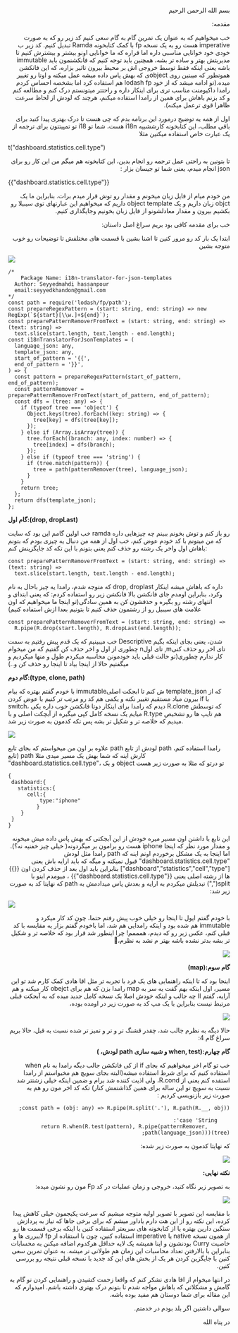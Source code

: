 <div dir="rtl" align="right">
	
بسم الله الرحمن الرحیم 

مقدمه:

خب میخواهیم که به عنوان یک تمرین گام به گام سعی کنیم کد زیر رو که به صورت imperative هست رو به یک نسخه fp با کمک کتابخونه Ramda تبدیل کنیم. کد زیر ب خودی خود خوانایی مناسبی داره اما قراره که ما خوانایی اونو بیشتر و بیشترش کنیم تا مدیریتش بهتر و ساده تر بشه، همچنین باید توجه کنیم که فانکشنمون باید immutable باشه یعنی اینکه فقط توسط  خروجی اش بر محیط بیرون تاثیر بزاره، که این فانکشن همونطور که میبنین روی objectی که بهش پاس داده میشه عمل میکنه و اونا رو تغییر میده.(تو ادامه میشد که از خود lodash fp هم استفاده کرد اما بشخصه احساس کردم رامدا داکیومنت مناسب تری برای اینکار داره و راحتتر میتونستم درک کنم و مطالعه کنم و کد بزنم باهاش برای همین از رامدا استفاده میکنم، هرچند که لودش از لحاظ سرعت ظاهرا قوی ترعمل میکنه).


اول از همه یه توضیح درمورد این برنامه بدم که چی هست تا درک بهتری پیدا کنید برای باقی مطلب، این کتابخونه کارششبیه i18n هست، شما تو i18 تو تمپیتتون برای ترجمه از یک عبارت خاص استفاده میکنین مثلا

</div>

 t("dashboard.statistics.cell.type")

<div dir="rtl" align="right">

تا بتونین به راحتی عمل ترجمه رو انجام بدین، این کتابخونه هم میگم من این کار رو برای json انجام میدم، یعنی شما تو جیسان بزار :

</div>

{{"dashboard.statistics.cell.type"}}

<div dir="rtl" align="right">

من خودم میام از فایل زبان میخونم و مقدار رو توش قرار میدم برات.
بنابراین ما یک objct زبان داریم و یک object template داریم که میخواهیم این عبارتهای توی سیبیلا رو بکشیم بیرون و مقدار معادلشونو از فایل زبان بخونیم وجایگذاری کنیم.

خب برای مقدمه کافی بود بریم سراغ اصل داستان:

ابتدا یک بار کد رو مرور کنین تا اشنا بشین با قسمت های مختلفش تا توضیحات رو خوب متوجه بشین

</div>


![](images/1.png)


```
/*
	Package Name: i18n-translator-for-json-templates
  Author: Seyyedmahdi hassanpour
  email:seyyedkhandon@gmail.com
*/
const path = require('lodash/fp/path');
const prepareRegexPattern = (start: string, end: string) => new RegExp(`${start}[\\w.]+${end}`);
const preparePatternRemoverFromText = (start: string, end: string) => (text: string) =>
  text.slice(start.length, text.length - end.length);
const i18nTranslatorForJsonTemplates = (
  language_json: any,
  template_json: any,
  start_of_pattern = '{{',
  end_of_pattern = '}}',
) => {
  const pattern = prepareRegexPattern(start_of_pattern, end_of_pattern);
  const patternRemover = preparePatternRemoverFromText(start_of_pattern, end_of_pattern);
  const dfs = (tree: any) => {
    if (typeof tree === 'object') {
      Object.keys(tree).forEach((key: string) => {
        tree[key] = dfs(tree[key]);
      });
    } else if (Array.isArray(tree)) {
      tree.forEach((branch: any, index: number) => {
        tree[index] = dfs(branch);
      });
    } else if (typeof tree === 'string') {
      if (tree.match(pattern)) {
        tree = path(patternRemover(tree), language_json);
      }
    }
    return tree;
  };
  return dfs(template_json);
};
```



**گام اول:(drop, dropLast)**

خب اولین گامم این بود که سایت ramda رو باز کنم و توش بخونم ببینم چه چیزهایی داره که من میتونم با کد خودم عوض کنم، خب اول از همه من دنبال یه چیزی بودم که بتونم باهاش اول واخر یک رشته رو حذف کنم یعنی بتونم با این تکه کد جایگزینش کنم:

```
const preparePatternRemoverFromText = (start: string, end: string) => (text: string) =>
  text.slice(start.length, text.length - end.length);
```

که متوجه شدم، رامدا یه چیز باحال به نام drop, droplast داره که باهاش میشه اینکار وکرد، بنابراین اومدم جای فانکشن بالا فانکشن زیر رو استفاده کردم: که یعنی ابتدای و انتهای رشته رو بگیره و حذفشون کن به همین سادگی(تو اینجا ما میخواهیم که اون علامت های سیبیل رو از رشتمون حذف کنیم تا بتونیم بعدا ازش استفاده کنیم)

```
const preparePatternRemoverFromText = (start: string, end: string) =>
  R.pipe(R.drop(start.length), R.dropLast(end.length));
```


خب میبینیم که یک قدم پیش رفتیم به سمت Descriptive شدن، یعنی بجای اینکه بگیم چطوری از اول و اخر حذف کن گفتیم که من میخوام nتای اول  ,mتای  اخر رو حذف کنی کار ندارم چطوری(تو حالت قبلی باید خودمونن محاسبه میکردم طول  و منها میکردیم و میگفتیم حالا از اینجا بیاد تا اینجا رو حذف کن و..)


**گام دوم:(type, clone, path)**

با خودم گفتم بهتره که بیام immutableش کنم تا ابجکت اصلی template_json  که از بیرون میاد مستقیم تغییر نکنه و یکمی هم کد رو مرتب تر کنیم با عوض کردن if با switch، دیدم که رامدا برای اینکار دوتا فانکشن خوب داره یکی R.clone که توسطش میایم یک نسخه کامل کپی میگیره از آبچکت اصلی و با R.type هم تایپ ها رو تشخیص میدیم که خلاصه تر و شکیل تر بشه پس تکه کدمون به صورت زیر شد. 

![](images/2.png)


علاوه بر اون من میخواستم که بجای تابع path لودش از تابع path رامدا استفاده کنم،(تابع path کارش اینه که شما بهش یک مسیر میدی مثلا "dashboard.statistics.cell.type"، و یک object تو درتو که مثلا به صورت زیر هست

```
{
 dashboard:{
   statistics:{
      cell:{
          type:"iphone"  
         }
    }
 } 
}
```

<div dir="rtl" align="right">


این تابع با داشتن اون مسیر میره خودش از این آبجکتی که بهش پاس داده میش میخونه و مقدار مورد نظر که اینجا iphone هست رو برامون بر میگردونه( خیلی چیز خفنیه نه؟). اما اینجا به  یک مشکل برخوردم اونم اینه که path رامدا مثل لودش "dashboard.statistics.cell.type" قبول نمیکنه و میگه که باید ارایه باش یعنی ["dashboard","statistics","cell","type"] بنابراین باید اول بعد از حذف کردن اون {{}} ها از رشته اصلی یعنی {{"dashboard.statistics.cell.type"}} ، میومدم اینو با split(",") تبدیلش میکردم به ارایه و بعدش پاس میدادمش به path که نهایتا کد به صورت زیر شد:

</div>

![](images/3.png)

<div dir="rtl" align="right">

با خودم گفتم ایول تا اینجا رو خیلی خوب پیش رفتم حتما، چون کد کار میکرد و immutable هم شده بود و اینکه رامدایی هم شد، اما باخودم گفتم بزار یه مقایسه با کد قبلی کنم، عکس زیر رو که دیدم، همممم! چرا اینطور شد قرار بود که خلاصه تر و شکیل تر بشه بدتر نشده باشه بهتر م نشد به نظرم،🤔

<div>
	
	
![](images/4.png)

<div dir="rtl" align="right">


**گام سوم:(map)**

اینجا بود که تا اینکه راهنمایی های یک فرد با تجربه تر مثل اقا هادی کمک کارم شد تو این مسیر، اول اینکه بهم گفت  یه سر به map رامدا بزن که هم برای obejct کار میکنه و هم آرایه، گفتم اا چه جالب و اینکه خودش اصلا یک نسخه کامل جدید میده که به آبجکت قبلی مرتبط نیست بنابراین با یک مپ کد به صورت زیر در اومده بوده، 

</div>

![](images/5.png)

<div dir="rtl" align="right">


حالا دیگه به نظرم جالب شد، چقدر قشنگ تر و تر و تمیز تر شده نسبت به قبل، حالا بریم سراغ گام 4:

**گام چهارم:(when, test و شبیه سازی path لودش، )**

خب تو گام اخر میخواهیم که بجای if از کی فانکشن جالب دیگه رامدا به نام when استفاده کنیم که برای شرط استفاده میشه(البته بجای سویچ هم مخیواستم از رامدا استفده کنم یعنی از R.cond، ولی اذیت کننده شد برام و ضمین اینکه خیلی زشتتر شد نسبت به سویچ تو این ساله برای همین گذاشتمش کنار) تکه کد اخر مون رو هم به صورت زیر بازنویسی کردیم :

</div>

`const path = (obj: any) => R.pipe(R.split('.'), R.path(R.__, obj));`


 ```
     case 'String':
        return R.when(R.test(pattern), R.pipe(patternRemover, path(language_json)))(tree);
```
 که نهایتا کدمون به صورت زیر شده:

![](images/6.png)



**نکته نهایی:**

به تصویر زیر نگاه کنید، خروجی و زمان عملیات در کد Fp مون رو نشون میده:

![](images/7.png)


<div dir="rtl" align="right">


با مقایسه این تصویر با تصویر اولیه متوجه میشیم که سرعت پکیجمون خیلی کاهش  پیدا کرده، این نکته رو از این هت دارم یاداور میشم که برای برخی جاها که نیاز به پردازش سنگین دارین بهتره یا از کتابخونه های  سریعتر استفاده کنین یا اینکه برخی قسمت ها رو از همون نسخه native یا imperative استفاده کنین، چون با استفاده از fp لایبرری ها و خاصیت Curry بودنشون و اینا همیشه یک لایه حداقل هرکدوم اضافه میکنن به محسابات بنابراین با بالارفتن تعداد محاسبات این زمان هم طولانی تر میشه. به عنوان تمرین سعی کنین با جایگزین کردن هر یک از بخش های این کد جدید با نسخه قبلی نتیجه رو بررسی کنین.


در انتها میخوام از اقا هادی تشکر کنم که واقعا زحمت کشیدن  و راهنمایی کردن تو گام به گامش و مشکلاتی که باهاش مواجه شدم تا بتونم درک بهتری داشته باشم. امیدوارم که این مقاله برای شما دوستان هم مفید بوده باشه.

سوالی داشتین اگر بلد بودم در خدمتم.



در پناه الله



</div>
